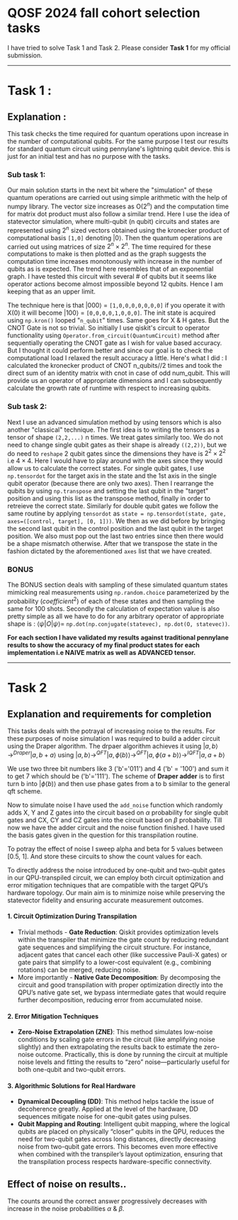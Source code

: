 # QOSF 2024 fall cohort selection tasks

I have tried to solve Task 1 and Task 2. Please consider **Task 1** for my official submission.

---
# Task 1 : 

## Explanation :

This task checks the time required for quantum operations upon increase in the number of computational qubits. For the same purpose I test our results for standard quantum circuit using pennylane's lightning qubit device. this is just for an initial test and has no purpose with the tasks. 

### Sub task 1:
Our main solution starts in the next bit where the "simulation" of these quantum operations are carried out using simple arithmetic with the help of numpy library. The vector size increases as O($2^n$) and the computation time for matrix dot product must also follow a similar trend. Here I use the idea of statevector simulation, where multi-qubit (n qubit) circuits and states are represented using $2^n$ sized vectors obtained using the kronecker product of computational basis `[1,0]` denoting $|0\rangle$. Then the quantum operations are carried out using matrices of size $2^n \times 2^n$. The time required for these computations to make is then plotted and as the graph suggests the computation time increases monotonously with increase in the number of qubits as is expected. The trend here resembles that of an exponential graph. I have tested this circuit with several # of qubits but it seems like operator actions become almost impossible beyond 12 qubits. Hence I am keeping that as an upper limit. 

The technique here is that $|000\rangle$ = `[1,0,0,0,0,0,0,0]` if you operate it with X(0) it will become $|100\rangle$ = `[0,0,0,0,1,0,0,0]`. The init state is acquired using `np.kron()` looped "`n_qubit`" times. Same goes for X & H gates. But the CNOT Gate is not so trivial. So initially I use qiskit's circuit to operator functionality using `Operator.from_circuit(QuantumCircuit)` method after sequentially operating the CNOT gate as I wish for value based accuracy. But I thought it could perform better and since our goal is to check the computational load I relaxed the result accuracy a little. Here's what I did : I calculated the kronecker product of CNOT n_qubits//2 times and took the direct sum of an identity matrix with cnot in case of odd num_qubit. This will provide us an operator of appropriate dimensions and I can subsequently calculate the growth rate of runtime with respect to increasing qubits.

### Sub task 2:
Next I use an advanced simulation method by using tensors which is also another "classical" technique. The first idea is to writing the tensors as a tensor of shape `(2,2,...)` n times. We treat gates similarly too. We do not need to change single qubit gates as their shape is already `((2,2))`, but we do need to `reshape` 2 qubit gates since the dimensions they have is $2^2 \times 2^2$ i.e $4 \times 4$. Here I would have to play around with the axes since they would allow us to calculate the correct states. For single qubit gates, I use `np.tensordot` for the target axis in the state and the 1st axis in the single qubit operator (because there are only two axes). Then I rearrange the qubits by using `np.transpose` and setting the last qubit in the "target" position and using this list as the transpose method, finally in order to retreieve the correct state. Similarly for double qubit gates we follow the same routine by applying `tensordot` as `state = np.tensordot(state, gate, axes=([control, target], [0, 1]))`. We then as we did before by bringing the second last qubit in the control position and the last qubit in the target position. We also must pop out the last two entries since then there would be a shape mismatch otherwise. After that we transpose the state in the fashion dictated by the aforementioned `axes` list that we have created.

### BONUS
The BONUS section deals with sampling of these simulated quantum states mimicking real measurements using `np.random.choice` parameterized by the probability ($coefficient^2$) of each of these states and then sampling the same for 100 shots. Secondly the calculation of expectation value is also pretty simple as all we have to do for any arbitrary operator of appropriate shape is : $\langle \psi | O | \psi \rangle =$ `np.dot(np.conjugate(statevec), np.dot(O, statevec))`.


**For each section I have validated my results against traditional pennylane results to show the accuracy of my final product states for each implementation i.e NAIVE matrix as well as ADVANCED tensor.**

---
# Task 2

## Explanation and requirements for completion

This tasks deals with the potrayal of increasing noise to the results. For these purposes of noise simulation I was required to build a adder circuit using the Draper algorithm. The drpaer algorithm achieves it using $|a,b\rangle \rightarrow^{Draper} |a,b+a\rangle$ using $|a,b\rangle \rightarrow^{QFT} |a,\phi(b)\rangle \rightarrow^{QFT} |a,\phi(a+b)\rangle \rightarrow^{IQFT} |a,a+b\rangle$

We use two three bit numbers like 3 ('b'='011') and 4 ('b' = '100') and sum it to get 7 which should be ('b'='111'). The scheme of **Draper adder** is to first turn b into $|\phi(b)\rangle$ and then use phase gates from a to b similar to the general qft scheme. 

Now to simulate noise I have used the `add_noise` function which randomly adds X, Y and Z gates into the circuit based on $\alpha$ probability for single qubit gates and CX, CY and CZ gates into the circuit based on $\beta$ probability. Till now we have the adder circuit and the noise function finished. I have used the basis gates given in the question for this transpilation routine. 

To potray the effect of noise I sweep alpha and beta for 5 values between [0.5, 1]. And store these circuits to show the count values for each.

To directly address the noise introduced by one-qubit and two-qubit gates in our QPU-transpiled circuit, we can employ both circuit optimization and error mitigation techniques that are compatible with the target QPU’s hardware topology. Our main aim is to minimize noise while preserving the statevector fidelity and ensuring accurate measurement outcomes.

#### 1. **Circuit Optimization During Transpilation**
   - Trivial methods - **Gate Reduction**: Qiskit provides optimization levels within the transpiler that minimize the gate count by reducing redundant gate sequences and simplifying the circuit structure. For instance, adjacent gates that cancel each other (like successive Pauli-X gates) or gate pairs that simplify to a lower-cost equivalent (e.g., combining rotations) can be merged, reducing noise.
   - More importantly - **Native Gate Decomposition**: By decomposing the circuit and good transpilation with proper optimization directly into the QPU’s native gate set, we bypass intermediate gates that would require further decomposition, reducing error from accumulated noise.

#### 2. **Error Mitigation Techniques**
   - **Zero-Noise Extrapolation (ZNE)**: This method simulates low-noise conditions by scaling gate errors in the circuit (like amplifying noise slightly) and then extrapolating the results back to estimate the zero-noise outcome. Practically, this is done by running the circuit at multiple noise levels and fitting the results to “zero” noise—particularly useful for both one-qubit and two-qubit errors.
   
#### 3. **Algorithmic Solutions for Real Hardware**
   - **Dynamical Decoupling (DD)**: This method helps tackle the issue of decoherence greatly. Applied at the level of the hardware, DD sequences mitigate noise for one-qubit gates using pulses.
   - **Qubit Mapping and Routing**: Intelligent qubit mapping, where the logical qubits are placed on physically “closer” qubits in the QPU, reduces the need for two-qubit gates across long distances, directly decreasing noise from two-qubit gate errors. This becomes even more effective when combined with the transpiler’s layout optimization, ensuring that the transpilation process respects hardware-specific connectivity.

## Effect of noise on results..

The counts around the correct answer progressively decreases with increase in the noise probabilities $\alpha$ & $\beta$.